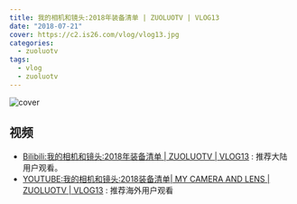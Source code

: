 ```yaml
---
title: 我的相机和镜头:2018年装备清单 | ZUOLUOTV | VLOG13
date: "2018-07-21"
cover: https://c2.is26.com/vlog/vlog13.jpg
categories:
  - zuoluotv
tags:
  - vlog
  - zuoluotv
---
```


![cover](https://c2.is26.com/vlog/vlog13.jpg)

## 视频

- [Bilibili:我的相机和镜头:2018年装备清单 | ZUOLUOTV | VLOG13](https://www.bilibili.com/video/av27111807) : 推荐大陆用户观看。
- [YOUTUBE:我的相机和镜头:2018装备清单| MY CAMERA AND LENS | ZUOLUOTV | VLOG13](https://www.youtube.com/watch?v=C0bU3goPfs4) : 推荐海外用户观看
